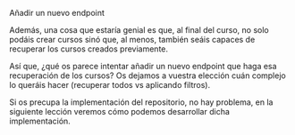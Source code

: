 Añadir un nuevo endpoint

Además, una cosa que estaría genial es que, al final del curso, no solo podáis crear cursos sinó que, al menos, también seáis capaces de recuperar los cursos creados previamente.


Así que, ¿qué os parece intentar añadir un nuevo endpoint que haga esa recuperación de los cursos? Os dejamos a vuestra elección cuán complejo lo queráis hacer (recuperar todos vs aplicando filtros).


Si os precupa la implementación del repositorio, no hay problema, en la siguiente lección veremos cómo podemos desarrollar dicha implementación.

